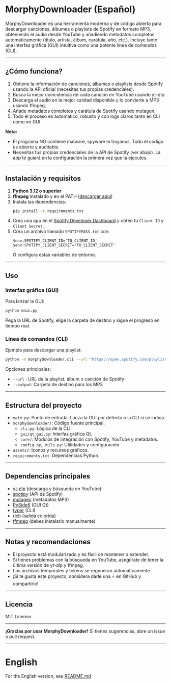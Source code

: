 # MorphyDownloader (Español)

MorphyDownloader es una herramienta moderna y de código abierto para descargar canciones, álbumes o playlists de Spotify en formato MP3, obteniendo el audio desde YouTube y añadiendo metadatos completos automáticamente (título, artista, álbum, carátula, año, etc.). Incluye tanto una interfaz gráfica (GUI) intuitiva como una potente línea de comandos (CLI).

---

## ¿Cómo funciona?

1. Obtiene la información de canciones, álbumes o playlists desde Spotify usando la API oficial (necesitas tus propias credenciales).
2. Busca la mejor coincidencia de cada canción en YouTube usando yt-dlp.
3. Descarga el audio en la mejor calidad disponible y lo convierte a MP3 usando ffmpeg.
4. Añade metadatos completos y carátula de Spotify usando mutagen.
5. Todo el proceso es automático, robusto y con logs claros tanto en CLI como en GUI.

**Nota:**

- El programa NO contiene malware, spyware ni troyanos. Todo el código es abierto y auditable.
- Necesitas tus propias credenciales de la API de Spotify (ver abajo). La app te guiará en la configuración la primera vez que la ejecutes.

---

## Instalación y requisitos

1. **Python 3.12 o superior**
2. **ffmpeg** instalado y en el PATH ([descargar aquí](https://www.gyan.dev/ffmpeg/builds/))
3. Instala las dependencias:
   ```sh
   pip install -r requirements.txt
   ```
4. Crea una app en el [Spotify Developer Dashboard](https://developer.spotify.com/dashboard/) y obtén tu `Client ID` y `Client Secret`.
5. Crea un archivo llamado `SPOTIFYPASS.txt` con:
   ```
   $env:SPOTIPY_CLIENT_ID='TU_CLIENT_ID'
   $env:SPOTIPY_CLIENT_SECRET='TU_CLIENT_SECRET'
   ```
   O configura estas variables de entorno.

---

## Uso

### Interfaz gráfica (GUI)

Para lanzar la GUI:

```sh
python main.py
```

Pega la URL de Spotify, elige la carpeta de destino y sigue el progreso en tiempo real.

### Línea de comandos (CLI)

Ejemplo para descargar una playlist:

```sh
python -m morphydownloader.cli --url "https://open.spotify.com/playlist/ID_DE_LA_PLAYLIST" --output music
```

Opciones principales:

- `--url` : URL de la playlist, álbum o canción de Spotify
- `--output`: Carpeta de destino para los MP3

---

## Estructura del proyecto

- `main.py`: Punto de entrada. Lanza la GUI por defecto o la CLI si se indica.
- `morphydownloader/`: Código fuente principal.
  - `cli.py`: Lógica de la CLI.
  - `gui/qt_gui.py`: Interfaz gráfica Qt.
  - `core/`: Módulos de integración con Spotify, YouTube y metadatos.
  - `config.py`, `utils.py`: Utilidades y configuración.
- `assets/`: Iconos y recursos gráficos.
- `requirements.txt`: Dependencias Python.

---

## Dependencias principales

- [yt-dlp](https://github.com/yt-dlp/yt-dlp) (descarga y búsqueda en YouTube)
- [spotipy](https://github.com/spotipy-dev/spotipy) (API de Spotify)
- [mutagen](https://github.com/quodlibet/mutagen) (metadatos MP3)
- [PySide6](https://doc.qt.io/qtforpython/) (GUI Qt)
- [typer](https://github.com/tiangolo/typer) (CLI)
- [rich](https://github.com/Textualize/rich) (salida colorida)
- [ffmpeg](https://ffmpeg.org/) (debes instalarlo manualmente)

---

## Notas y recomendaciones

- El proyecto está modularizado y es fácil de mantener o extender.
- Si tienes problemas con la búsqueda en YouTube, asegúrate de tener la última versión de yt-dlp y ffmpeg.
- Los archivos temporales y tokens se regeneran automáticamente.
- ¡Si te gusta este proyecto, considera darle una ⭐ en GitHub y compartirlo!

---

## Licencia

MIT License

---

**¡Gracias por usar MorphyDownloader!**
Si tienes sugerencias, abre un issue o pull request.

---

# English

For the English version, see [README.md](README.md)
